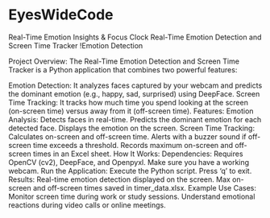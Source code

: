 # EyesWideCode
 Real-Time Emotion Insights &amp; Focus Clock
Real-Time Emotion Detection and Screen Time Tracker
!Emotion Detection <!-- Replace with an actual screenshot or relevant image -->

Project Overview: The Real-Time Emotion Detection and Screen Time Tracker is a Python application that combines two powerful features:

Emotion Detection: It analyzes faces captured by your webcam and predicts the dominant emotion (e.g., happy, sad, surprised) using DeepFace.
Screen Time Tracking: It tracks how much time you spend looking at the screen (on-screen time) versus away from it (off-screen time).
Features:
Emotion Analysis:
Detects faces in real-time.
Predicts the dominant emotion for each detected face.
Displays the emotion on the screen.
Screen Time Tracking:
Calculates on-screen and off-screen time.
Alerts with a buzzer sound if off-screen time exceeds a threshold.
Records maximum on-screen and off-screen times in an Excel sheet.
How It Works:
Dependencies:
Requires OpenCV (cv2), DeepFace, and Openpyxl.
Make sure you have a working webcam.
Run the Application:
Execute the Python script.
Press ‘q’ to exit.
Results:
Real-time emotion detection displayed on the screen.
Max on-screen and off-screen times saved in timer_data.xlsx.
Example Use Cases:
Monitor screen time during work or study sessions.
Understand emotional reactions during video calls or online meetings.
